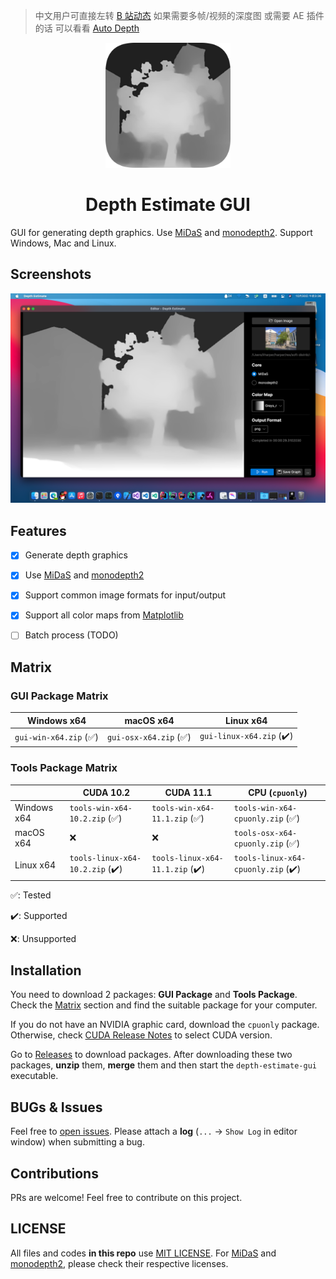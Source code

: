 > 中文用户可直接左转 [B 站动态](https://t.bilibili.com/587366069405400548)
> 如果需要多帧/视频的深度图  或需要 AE 插件的话  可以看看 [Auto Depth](https://www.bilibili.com/video/BV1v44y1Y7va)

<div align="center">

<img src="https://raw.githubusercontent.com/depth-estimate-gui/depth-estimate-gui/master/assets/icon.png" width="200px">

<h1>Depth Estimate GUI</h1>

</div>

GUI for generating depth graphics. Use [MiDaS](https://github.com/isl-org/MiDaS) and [monodepth2](https://github.com/nianticlabs/monodepth2). Support Windows, Mac and Linux.

## Screenshots

![Screenshot](https://raw.githubusercontent.com/Afanyiyu/img/master/img-picgo/depth-estimate-gui-screenshot.png)

## Features

- [x] Generate depth graphics

- [x] Use [MiDaS](https://github.com/isl-org/MiDaS) and [monodepth2](https://github.com/nianticlabs/monodepth2)

- [x] Support common image formats for input/output

- [x] Support all color maps from [Matplotlib](https://matplotlib.org/stable/tutorials/colors/colormaps.html)

- [ ] Batch process (TODO)

## Matrix

### GUI Package Matrix

Windows x64|macOS x64|Linux x64
-|-|-
`gui-win-x64.zip` (:white_check_mark:)|`gui-osx-x64.zip` (:white_check_mark:)|`gui-linux-x64.zip` (:heavy_check_mark:)

### Tools Package Matrix

　|CUDA 10.2|CUDA 11.1|CPU (`cpuonly`)
-|-|-|-
Windows x64|`tools-win-x64-10.2.zip` (:white_check_mark:)|`tools-win-x64-11.1.zip` (:white_check_mark:)|`tools-win-x64-cpuonly.zip` (:white_check_mark:)
macOS x64|:x:|:x:|`tools-osx-x64-cpuonly.zip` (:white_check_mark:)
Linux x64|`tools-linux-x64-10.2.zip` (:heavy_check_mark:)|`tools-linux-x64-11.1.zip` (:heavy_check_mark:)|`tools-linux-x64-cpuonly.zip` (:heavy_check_mark:)

:white_check_mark:: Tested

:heavy_check_mark:: Supported

:x:: Unsupported

## Installation

You need to download 2 packages: **GUI Package** and **Tools Package**. Check the [Matrix](#matrix) section and find the suitable package for your computer.

If you do not have an NVIDIA graphic card, download the `cpuonly` package. Otherwise, check [CUDA Release Notes](https://docs.nvidia.com/cuda/cuda-toolkit-release-notes/index.html) to select CUDA version.

Go to [Releases](https://github.com/depth-estimate-gui/depth-estimate-gui/releases) to download packages. After downloading these two packages, **unzip** them, **merge** them and then start the `depth-estimate-gui` executable.

## BUGs & Issues

Feel free to [open issues](https://github.com/depth-estimate-gui/depth-estimate-gui/issues/new/choose). Please attach a **log** (`...` -> `Show Log` in editor window) when submitting a bug.

## Contributions

PRs are welcome! Feel free to contribute on this project.

## LICENSE

All files and codes **in this repo** use [MIT LICENSE](https://github.com/depth-estimate-gui/depth-estimate-gui/blob/master/LICENSE). For [MiDaS](https://github.com/isl-org/MiDaS) and [monodepth2](https://github.com/nianticlabs/monodepth2), please check their respective licenses.

